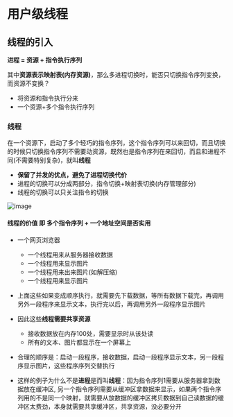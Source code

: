 # 用户级线程  


## 线程的引入  

**进程 = 资源 + 指令执行序列**  

其中**资源表示映射表(内存资源)**，那么多进程切换时，能否只切换指令序列变换，而资源不变换？  
* 将资源和指令执行分来  
* 一个资源+多个指令执行序列  

### 线程  

在一个资源下，启动了多个轻巧的指令序列，这个指令序列可以来回切，而且切换的时候只切换指令序列不需要动资源，既然也是指令序列在来回切，而且和进程不同(不需要特别复杂)，就叫**线程**

* **保留了并发的优点，避免了进程切换代价**  
* 进程的切换可以分成两部分，指令切换+映射表切换(内存管理部分)  
* 线程的切换可以只关注指令的切换  

![image](https://user-images.githubusercontent.com/58176267/156487067-cb07e0f7-bbcd-4587-8a2d-9dcce081df1a.png)


#### 线程的价值 即 多个指令序列 + 一个地址空间是否实用  

* 一个网页浏览器  
    * 一个线程用来从服务器接收数据  
    * 一个线程用来显示图片  
    * 一个线程用来出来图片(如解压缩)  
    * 一个线程用来显示图片  

* 上面这些如果变成顺序执行，就需要先下载数据，等所有数据下载完，再调用另外一段程序来显示文本，执行完以后，再调用另外一段程序显示图片  
* 因此这些**线程需要共享资源**
    * 接收数据放在内存100处，需要显示时从该处读  
    * 所有的文本、图片都显示在一个屏幕上  
* 合理的顺序是：启动一段程序，接收数据，启动一段程序显示文本，另一段程序显示图片，这些程序序列交替执行  
* 这样的例子为什么不是**进程**是而叫**线程**：因为指令序列1需要从服务器拿到数据放在缓冲区, 另一个指令序列需要从缓冲区拿数据来显示，如果两个指令序列用的不是同一个映射，就需要从放数据的缓冲区拷贝数据到自己读数据的缓冲区太费劲，本身就需要共享缓冲区，共享资源，没必要分开  



